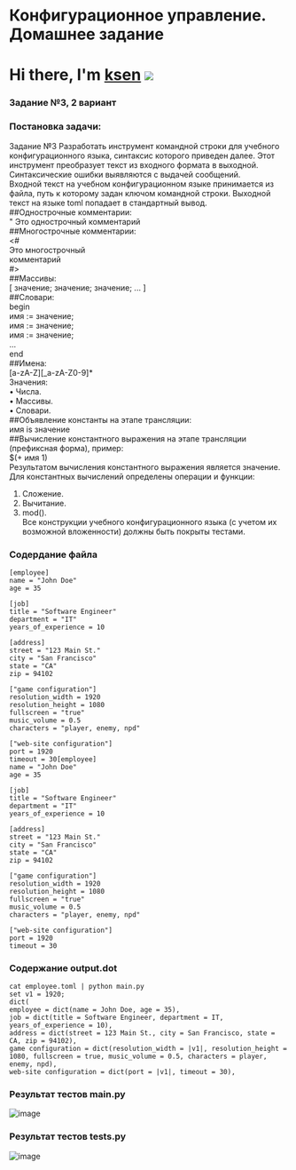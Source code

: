 # Конфигурационное управление. Домашнее задание
# Hi there, I'm [ksen](https://daniilshat.ru/) ![](https://github.com/blackcater/blackcater/raw/main/images/Hi.gif) 
### Задание №3, 2 вариант
### Постановка задачи:
Задание №3 
Разработать инструмент командной строки для учебного конфигурационного языка, синтаксис которого приведен далее. Этот инструмент преобразует текст из входного формата в выходной. Синтаксические ошибки выявляются с выдачей сообщений. <br />
Входной текст на учебном конфигурационном языке принимается из файла, путь к которому задан ключом командной строки. Выходной текст на языке toml попадает в стандартный вывод.  <br />
##Однострочные комментарии:  <br />
" Это однострочный комментарий  <br />
##Многострочные комментарии:  <br />
<# <br />
Это многострочный <br />
комментарий <br />
#> <br />
##Массивы: <br />
[ значение; значение; значение; ... ] <br />
##Словари: <br />
begin <br />
имя := значение; <br />
имя := значение; <br />
имя := значение; <br />
... <br />
end <br />
##Имена: <br />
[a-zA-Z][_a-zA-Z0-9]* <br />
Значения: <br />
• Числа. <br />
• Массивы. <br />
• Словари. <br />
##Объявление константы на этапе трансляции: <br />
имя is значение <br />
##Вычисление константного выражения на этапе трансляции (префиксная 
форма), пример: <br />
$(+ имя 1) <br />
Результатом вычисления константного выражения является значение. 
Для константных вычислений определены операции и функции:<br /> 
1. Сложение. <br />
2. Вычитание. <br />
3. mod(). <br />
Все конструкции учебного конфигурационного языка (с учетом их 
возможной вложенности) должны быть покрыты тестами.<br />

### Содердание файла
```
[employee]
name = "John Doe"
age = 35

[job]
title = "Software Engineer"
department = "IT"
years_of_experience = 10

[address]
street = "123 Main St."
city = "San Francisco"
state = "CA"
zip = 94102

["game configuration"]
resolution_width = 1920
resolution_height = 1080
fullscreen = "true"
music_volume = 0.5
characters = "player, enemy, npd"

["web-site configuration"]
port = 1920
timeout = 30[employee]
name = "John Doe"
age = 35

[job]
title = "Software Engineer"
department = "IT"
years_of_experience = 10

[address]
street = "123 Main St."
city = "San Francisco"
state = "CA"
zip = 94102

["game configuration"]
resolution_width = 1920
resolution_height = 1080
fullscreen = "true"
music_volume = 0.5
characters = "player, enemy, npd"

["web-site configuration"]
port = 1920
timeout = 30
```
### Содержание output.dot
```
cat employee.toml | python main.py
set v1 = 1920;
dict(
employee = dict(name = John Doe, age = 35),
job = dict(title = Software Engineer, department = IT, years_of_experience = 10),
address = dict(street = 123 Main St., city = San Francisco, state = CA, zip = 94102),
game configuration = dict(resolution_width = |v1|, resolution_height = 1080, fullscreen = true, music_volume = 0.5, characters = player, enemy, npd),
web-site configuration = dict(port = |v1|, timeout = 30),
```
### Результат тестов main.py
![image](https://github.com/user-attachments/assets/2294e97e-dd15-4a59-9673-c4f5c9981494)

### Результат тестов tests.py
![image](https://github.com/user-attachments/assets/6fb741f3-048a-4eb1-a7bf-c28b07321b92)

